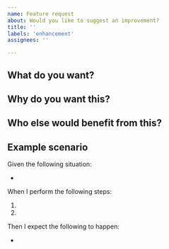 ```yaml
---
name: Feature request
about: Would you like to suggest an improvement?
title: ''
labels: 'enhancement'
assignees: ''

---
```


## What do you want?
<!-- Give a brief summary of the feature. -->

## Why do you want this?
<!-- Explain what you would use this for or how this would enhance your experience. -->

## Who else would benefit from this?
<!-- Describe what kind of users would enjoy this feature. -->

## Example scenario

Given the following situation:
* <!-- State the circumstance under which this feature would apply. -->

When I perform the following steps:
1. <!-- List what actions you would take in the situation described above. -->
1. <!-- Numbering is automatic. -->

Then I expect the following to happen:
* <!-- Describe how you would expect the system to behave in response to your actions above. -->
